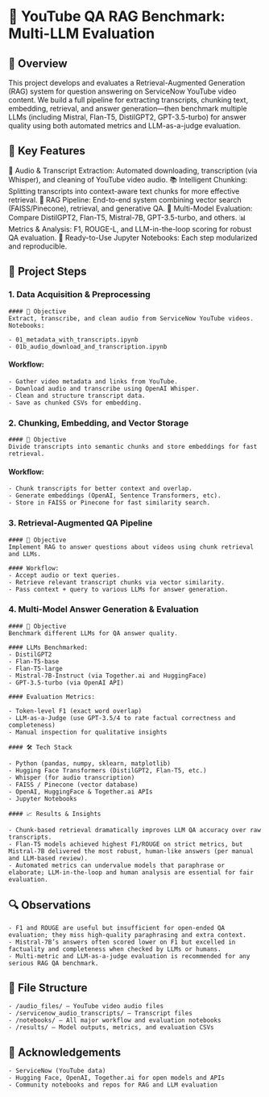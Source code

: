 # 🤖 YouTube QA RAG Benchmark: Multi-LLM Evaluation

## 📌 Overview

This project develops and evaluates a Retrieval-Augmented Generation (RAG) system for question answering on ServiceNow YouTube video content. We build a full pipeline for extracting transcripts, chunking text, embedding, retrieval, and answer generation—then benchmark multiple LLMs (including Mistral, Flan-T5, DistilGPT2, GPT-3.5-turbo) for answer quality using both automated metrics and LLM-as-a-judge evaluation.

## 🚀 Key Features

🎤 Audio & Transcript Extraction: Automated downloading, transcription (via Whisper), and cleaning of YouTube video audio.
📚 Intelligent Chunking: Splitting transcripts into context-aware text chunks for more effective retrieval.
🔎 RAG Pipeline: End-to-end system combining vector search (FAISS/Pinecone), retrieval, and generative QA.
🤖 Multi-Model Evaluation: Compare DistilGPT2, Flan-T5, Mistral-7B, GPT-3.5-turbo, and others.
📊 Metrics & Analysis: F1, ROUGE-L, and LLM-in-the-loop scoring for robust QA evaluation.
📝 Ready-to-Use Jupyter Notebooks: Each step modularized and reproducible.

## 🧩 Project Steps

### 1.  Data Acquisition & Preprocessing
    #### 🎯 Objective
    Extract, transcribe, and clean audio from ServiceNow YouTube videos.
    Notebooks:

    - 01_metadata_with_transcripts.ipynb
    - 01b_audio_download_and_transcription.ipynb

   ####  Workflow:
    - Gather video metadata and links from YouTube.
    - Download audio and transcribe using OpenAI Whisper.
    - Clean and structure transcript data.
    - Save as chunked CSVs for embedding.

### 2.  Chunking, Embedding, and Vector Storage
    #### 🎯 Objective
    Divide transcripts into semantic chunks and store embeddings for fast retrieval.

   #### Workflow:
    - Chunk transcripts for better context and overlap.
    - Generate embeddings (OpenAI, Sentence Transformers, etc).
    - Store in FAISS or Pinecone for fast similarity search.

### 3.  Retrieval-Augmented QA Pipeline
    #### 🎯 Objective
    Implement RAG to answer questions about videos using chunk retrieval and LLMs.

    #### Workflow:
    - Accept audio or text queries.
    - Retrieve relevant transcript chunks via vector similarity.
    - Pass context + query to various LLMs for answer generation.

### 4.  Multi-Model Answer Generation & Evaluation
    #### 🎯 Objective
    Benchmark different LLMs for QA answer quality.

    #### LLMs Benchmarked:
    - DistilGPT2
    - Flan-T5-base
    - Flan-T5-large
    - Mistral-7B-Instruct (via Together.ai and HuggingFace)
    - GPT-3.5-turbo (via OpenAI API)

    #### Evaluation Metrics:

    - Token-level F1 (exact word overlap)
    - LLM-as-a-Judge (use GPT-3.5/4 to rate factual correctness and completeness)
    - Manual inspection for qualitative insights

    #### 🛠️ Tech Stack

    - Python (pandas, numpy, sklearn, matplotlib)
    - Hugging Face Transformers (DistilGPT2, Flan-T5, etc.)
    - Whisper (for audio transcription)
    - FAISS / Pinecone (vector database)
    - OpenAI, HuggingFace & Together.ai APIs
    - Jupyter Notebooks

    #### 📈 Results & Insights

    - Chunk-based retrieval dramatically improves LLM QA accuracy over raw transcripts.
    - Flan-T5 models achieved highest F1/ROUGE on strict metrics, but Mistral-7B delivered the most robust, human-like answers (per manual and LLM-based review).
    - Automated metrics can undervalue models that paraphrase or elaborate; LLM-in-the-loop and human analysis are essential for fair evaluation.
    
## 🔍 Observations

    - F1 and ROUGE are useful but insufficient for open-ended QA evaluation; they miss high-quality paraphrasing and extra context.
    - Mistral-7B’s answers often scored lower on F1 but excelled in factuality and completeness when checked by LLMs or humans.
    - Multi-metric and LLM-as-a-judge evaluation is recommended for any serious RAG QA benchmark.

## 📂 File Structure

    - /audio_files/ – YouTube video audio files
    - /servicenow_audio_transcripts/ – Transcript files
    - /notebooks/ – All major workflow and evaluation notebooks
    - /results/ – Model outputs, metrics, and evaluation CSVs

## 🤝 Acknowledgements

    - ServiceNow (YouTube data)
    - Hugging Face, OpenAI, Together.ai for open models and APIs
    - Community notebooks and repos for RAG and LLM evaluation
